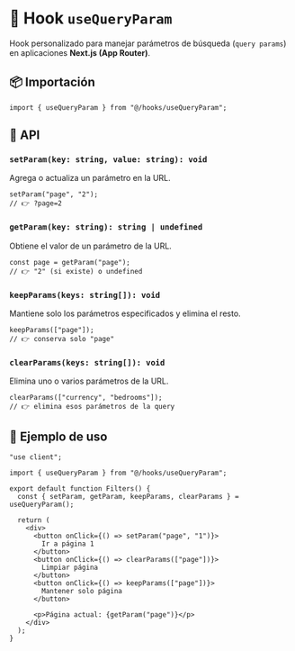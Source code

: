 # 🔗 Hook `useQueryParam`

Hook personalizado para manejar parámetros de búsqueda (`query params`) en aplicaciones **Next.js (App Router)**.

## 📦 Importación

```tsx
import { useQueryParam } from "@/hooks/useQueryParam";
```

## 🚀 API

### `setParam(key: string, value: string): void`

Agrega o actualiza un parámetro en la URL.

```tsx
setParam("page", "2"); 
// 👉 ?page=2
```

### `getParam(key: string): string | undefined`

Obtiene el valor de un parámetro de la URL.

```tsx
const page = getParam("page"); 
// 👉 "2" (si existe) o undefined
```

### `keepParams(keys: string[]): void`

Mantiene solo los parámetros especificados y elimina el resto.

```tsx
keepParams(["page"]); 
// 👉 conserva solo "page"
```

### `clearParams(keys: string[]): void`

Elimina uno o varios parámetros de la URL.

```tsx
clearParams(["currency", "bedrooms"]); 
// 👉 elimina esos parámetros de la query
```

## 📌 Ejemplo de uso

```tsx
"use client";

import { useQueryParam } from "@/hooks/useQueryParam";

export default function Filters() {
  const { setParam, getParam, keepParams, clearParams } = useQueryParam();

  return (
    <div>
      <button onClick={() => setParam("page", "1")}>
        Ir a página 1
      </button>
      <button onClick={() => clearParams(["page"])}>
        Limpiar página
      </button>
      <button onClick={() => keepParams(["page"])}>
        Mantener solo página
      </button>

      <p>Página actual: {getParam("page")}</p>
    </div>
  );
}
```